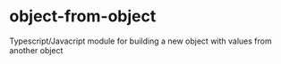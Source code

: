 # object-from-object
Typescript/Javacript module for building a new object with values from another object
